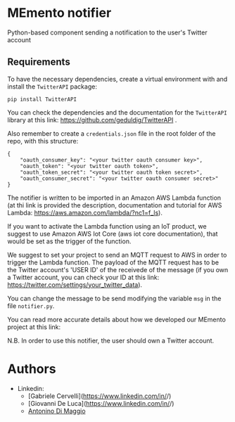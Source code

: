 # MEmento notifier
Python-based component sending a notification to the user's Twitter account 

## Requirements
To have the necessary dependencies, create a virtual environment with and install the `TwitterAPI` package:


```
pip install TwitterAPI

```

You can check the dependencies and the documentation for the `TwitterAPI` library at this link: https://github.com/geduldig/TwitterAPI .



Also remember to create a `credentials.json` file in the root folder of the repo, with this structure:

```
{
    "oauth_consumer_key": "<your twitter oauth consumer key>",
    "oauth_token": "<your twitter oauth token>",
    "oauth_token_secret": "<your twitter oauth token secret>",
    "oauth_consumer_secret": "<your twitter oauth consumer secret>"
}
```

The notifier is written to be imported in an Amazon AWS Lambda function (at thi link is provided the description, documentation and tutorial for AWS Lambda: https://aws.amazon.com/lambda/?nc1=f_ls).

If you want to activate the Lambda function using an IoT product, we suggest to use Amazon AWS Iot Core (aws iot core documentation), that would be set as the trigger of the function.

We suggest to set your project to send an MQTT request to AWS in order to trigger the Lambda function. The payload of the MQTT request has to be the Twitter account's 'USER ID' of the receivede of the message (if you own a Twitter account, you can check your ID at this link: https://twitter.com/settings/your_twitter_data).

You can change the message to be send modifying the variable `msg` in the file `notifier.py`.

You can read more accurate details about how we developed our MEmento project at this link: <inserire link del blog>
    
N.B. In order to use this notifier, the user should own a Twitter account. 

# Authors
* Linkedin:
	* [Gabriele Cervelli](https://www.linkedin.com/in/<inserire user>/)
	* [Giovanni De Luca](https://www.linkedin.com/in/<inserire user>/)
	* [Antonino Di Maggio](https://www.linkedin.com/in/antonino-di-maggio-216479143/)
